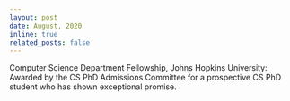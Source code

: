 ```yaml
---
layout: post
date: August, 2020
inline: true
related_posts: false
---
```


Computer Science Department Fellowship, Johns Hopkins University: Awarded by the CS PhD Admissions Committee for a prospective CS PhD student who has shown exceptional promise.
